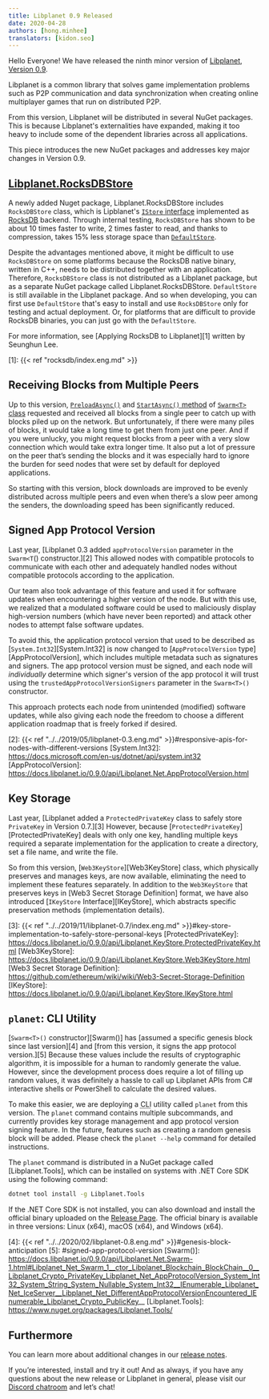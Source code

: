 ```yaml
---
title: Libplanet 0.9 Released
date: 2020-04-28
authors: [hong.minhee]
translators: [kidon.seo]
---
```


Hello Everyone! We have released the ninth minor version of [Libplanet], [Version 0.9][0.9.0].

Libplanet is a common library that solves game implementation problems such as P2P communication and data synchronization when creating online multiplayer games that run on distributed P2P.

From this version, Libplanet will be distributed in several NuGet packages. This is because Libplanet's externalities have expanded, making it too heavy to include some of the dependent libraries across all applications.

This piece introduces the new NuGet packages and addresses key major changes in Version 0.9.


[Libplanet]: https://libplanet.io/
[0.9.0]: https://github.com/planetarium/libplanet/releases/tag/0.9.0


[Libplanet.RocksDBStore]
------------------------

A newly added Nuget package, Libplanet.RocksDBStore includes `RocksDBStore` class, which is Lipblanet's [`IStore` interface][IStore] implemented as [RocksDB] backend. Through internal testing, `RocksDBStore` has shown to be about 10 times faster to write, 2 times faster to read, and thanks to compression, takes 15% less storage space than [`DefaultStore`][DefaultStore].

Despite the advantages mentioned above, it might be difficult to use `RocksDBStore` on some platforms because the RocksDB native binary, written in C++, needs to be distributed together with an application.
Therefore, `RocksDBStore` class is not distributed as a Libplanet package, but as a separate NuGet package called Libplanet.RocksDBStore. `DefaultStore` is still available in the Libplanet package. And so when developing, you can first use `DefaultStore` that's easy to install and use `RocksDBStore` only for testing and actual deployment. Or, for platforms that are difficult to provide RocksDB binaries, you can just go with the `DefaultStore`.

For more information, see [Applying RocksDB to Libplanet][1] written by Seunghun Lee.

[Libplanet.RocksDBStore]: https://www.nuget.org/packages/Libplanet.RocksDBStore/
[IStore]: https://docs.libplanet.io/0.9.0/api/Libplanet.Store.IStore.html
[RocksDB]: https://rocksdb.org/
[DefaultStore]: https://docs.libplanet.io/0.9.0/api/Libplanet.Store.DefaultStore.html
[1]: {{< ref "rocksdb/index.eng.md" >}}


Receiving Blocks from Multiple Peers
------------------------------------

Up to this version, [`PreloadAsync()`][Swarm.PreloadAsync] and [`StartAsync()` method][Swarm.StartAsync] of [`Swarm<T>` class][Swarm] requested and received all blocks from a single peer to catch up with blocks piled up on the network. But unfortunately, if there were many piles of blocks, it would take a long time to get them from just one peer.
And if you were unlucky, you might request blocks from a peer with a very slow connection which would take extra longer time. It also put a lot of pressure on the peer that’s sending the blocks and it was especially hard to ignore the burden for seed nodes that were set by default for deployed applications.

So starting with this version, block downloads are improved to be evenly distributed across multiple peers and even when there’s a slow peer among the senders, the downloading speed has been significantly reduced. 


[Swarm]: https://docs.libplanet.io/0.9.0/api/Libplanet.Net.Swarm-1.html
[Swarm.PreloadAsync]: https://docs.libplanet.io/0.9.0/api/Libplanet.Net.Swarm-1.html#Libplanet_Net_Swarm_1_PreloadAsync_System_Nullable_TimeSpan__IProgress_Libplanet_Net_PreloadState__IImmutableSet_Libplanet_Address__EventHandler_Libplanet_Net_PreloadBlockDownloadFailEventArgs__CancellationToken_
[Swarm.StartAsync]: https://docs.libplanet.io/0.9.0/api/Libplanet.Net.Swarm-1.html#Libplanet_Net_Swarm_1_StartAsync_TimeSpan_TimeSpan_CancellationToken_


Signed App Protocol Version
---------------------------

Last year, [Libplanet 0.3 added `appProtocolVersion` parameter in the `Swarm<T`() constructor.][2] This allowed nodes with compatible protocols to communicate with each other and adequately handled nodes without compatible protocols according to the application.

Our team also took advantage of this feature and used it for software updates when encountering a higher version of the node. But with this use, we realized that a modulated software could be used to maliciously display high-version numbers (which have never been reported) and attack other nodes to attempt false software updates.

To avoid this, the application protocol version that used to be described as [`System.Int32`][System.Int32] is now changed to [`AppProtocolVersion` type][AppProtocolVersion], which includes multiple metadata such as signatures and signers. The app protocol version must be signed, and each node will *individually* determine which signer's version of the app protocol it will trust using the `trustedAppProtocolVersionSigners` parameter in the `Swarm<T>()` constructor.

This approach protects each node from unintended (modified) software updates, while also giving each node the freedom to choose a different application roadmap that is freely forked if desired.


[2]: {{< ref "../../2019/05/libplanet-0.3.eng.md" >}}#responsive-apis-for-nodes-with-different-versions
[System.Int32]: https://docs.microsoft.com/en-us/dotnet/api/system.int32
[AppProtocolVersion]: https://docs.libplanet.io/0.9.0/api/Libplanet.Net.AppProtocolVersion.html


Key Storage
-----------

Last year, [Libplanet added a `ProtectedPrivateKey` class to safely store `PrivateKey` in Version 0.7.][3] However, because [`ProtectedPrivateKey`][ProtectedPrivateKey] deals with only one key, handling multiple keys required a separate implementation for the application to create a directory, set a file name, and write the file.

So from this version, [`Web3KeyStore`][Web3KeyStore] class, which physically preserves and manages keys, are now available, eliminating the need to implement these features separately. In addition to the `Web3KeyStore` that preserves keys in [Web3 Secret Storage Definition] format, we have also introduced [`IKeyStore` Interface][IKeyStore], which abstracts specific preservation methods (implementation details).


[3]: {{< ref "../../2019/11/libplanet-0.7/index.eng.md" >}}#key-store-implementation-to-safely-store-personal-keys
[ProtectedPrivateKey]: https://docs.libplanet.io/0.9.0/api/Libplanet.KeyStore.ProtectedPrivateKey.html
[Web3KeyStore]: https://docs.libplanet.io/0.9.0/api/Libplanet.KeyStore.Web3KeyStore.html
[Web3 Secret Storage Definition]: https://github.com/ethereum/wiki/wiki/Web3-Secret-Storage-Definition
[IKeyStore]: https://docs.libplanet.io/0.9.0/api/Libplanet.KeyStore.IKeyStore.html


`planet`: CLI Utility
---------------------

[`Swarm<T>()` constructor][Swarm()] has [assumed a specific genesis block since last version][4] and [from this version, it signs the app protocol version.][5] Because these values include the results of cryptographic algorithm, it is impossible for a human to randomly generate the value. However, since the development process does require a lot of filling up random values, it was definitely a hassle to call up Libplanet APIs from C# interactive shells or PowerShell to calculate the desired values.

To make this easier, we are deploying a <abbr title="command-line interface">CLI</abbr> utility called `planet` from this version. The `planet` command contains multiple subcommands, and currently provides key storage management and app protocol version signing feature. In the future, features such as creating a random genesis block will be added. Please check the `planet --help` command for detailed instructions.

The `planet` command is distributed in a NuGet package called [Libplanet.Tools], which can be installed on systems with .NET Core SDK using the following command:


~~~~ bash
dotnet tool install -g Libplanet.Tools
~~~~


If the .NET Core SDK is not installed, you can also download and install the official binary uploaded on the [Release Page][0.9.0]. The official binary is available in three versions: Linux (x64), macOS (x64), and Windows (x64).


[4]: {{< ref "../../2020/02/libplanet-0.8.eng.md" >}}#genesis-block-anticipation
[5]: #signed-app-protocol-version
[Swarm()]: https://docs.libplanet.io/0.9.0/api/Libplanet.Net.Swarm-1.html#Libplanet_Net_Swarm_1__ctor_Libplanet_Blockchain_BlockChain__0__Libplanet_Crypto_PrivateKey_Libplanet_Net_AppProtocolVersion_System_Int32_System_String_System_Nullable_System_Int32__IEnumerable_Libplanet_Net_IceServer__Libplanet_Net_DifferentAppProtocolVersionEncountered_IEnumerable_Libplanet_Crypto_PublicKey__
[Libplanet.Tools]: https://www.nuget.org/packages/Libplanet.Tools/


Furthermore
-----------

You can learn more about additional changes in our [release notes][0.9.0].

If you’re interested, install and try it out! And as always, if you have any questions about the new release or Libplanet in general, please visit our [Discord chatroom][Discord] and let’s chat!

[Nine Chronicles]: https://nine-chronicles.com/
[Discord]: https://discord.gg/planetarium
